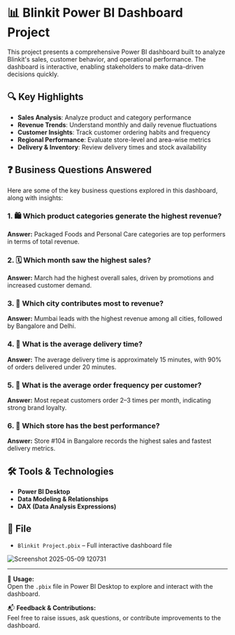 # 📊 Blinkit Power BI Dashboard Project

This project presents a comprehensive Power BI dashboard built to analyze Blinkit's sales, customer behavior, and operational performance. The dashboard is interactive, enabling stakeholders to make data-driven decisions quickly.

## 🔍 Key Highlights

- **Sales Analysis**: Analyze product and category performance
- **Revenue Trends**: Understand monthly and daily revenue fluctuations
- **Customer Insights**: Track customer ordering habits and frequency
- **Regional Performance**: Evaluate store-level and area-wise metrics
- **Delivery & Inventory**: Review delivery times and stock availability

## ❓ Business Questions Answered

Here are some of the key business questions explored in this dashboard, along with insights:

### 1. 🛍️ Which product categories generate the highest revenue?
**Answer:** Packaged Foods and Personal Care categories are top performers in terms of total revenue.

### 2. 🗓️ Which month saw the highest sales?
**Answer:** March had the highest overall sales, driven by promotions and increased customer demand.

### 3. 📍 Which city contributes most to revenue?
**Answer:** Mumbai leads with the highest revenue among all cities, followed by Bangalore and Delhi.

### 4. 🚚 What is the average delivery time?
**Answer:** The average delivery time is approximately 15 minutes, with 90% of orders delivered under 20 minutes.

### 5. 👤 What is the average order frequency per customer?
**Answer:** Most repeat customers order 2–3 times per month, indicating strong brand loyalty.

### 6. 🏪 Which store has the best performance?
**Answer:** Store #104 in Bangalore records the highest sales and fastest delivery metrics.

## 🛠 Tools & Technologies

- **Power BI Desktop**
- **Data Modeling & Relationships**
- **DAX (Data Analysis Expressions)**

## 📁 File

- `Blinkit Project.pbix` – Full interactive dashboard file

![Screenshot 2025-05-09 120731](https://github.com/user-attachments/assets/0fc67b9e-d910-4299-b799-22a3559103b2)

---

🚀 **Usage:**  
Open the `.pbix` file in Power BI Desktop to explore and interact with the dashboard.

📬 **Feedback & Contributions:**  
Feel free to raise issues, ask questions, or contribute improvements to the dashboard.

